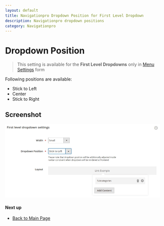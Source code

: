 ```yaml
---
layout: default
title: Navigationpro Dropdown Position for First Level Dropdown
description: Navigationpro dropdown positions
category: Navigationpro
---
```


# Dropdown Position

> This setting is available for the **First Level Dropdowns** only in
> [Menu Settings](/m2/extensions/navigationpro/backend/menu-settings/#dropdown-settings)
> form

Following positions are available:

 -  Stick to Left
 -  Center
 -  Stick to Right

## Screenshot

![Dropdown positions](/images/m2/navigationpro/ui/dropdown-position.gif)

#### Next up

 -  [Back to Main Page](/m2/extensions/navigationpro/)
